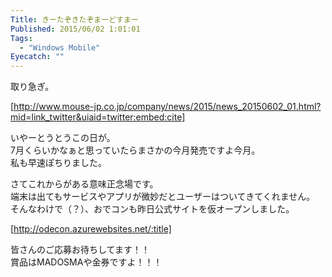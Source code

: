 ```yaml
---
Title: きーたぞきたぞまーどすまー
Published: 2015/06/02 1:01:01
Tags:
  - "Windows Mobile"
Eyecatch: ""
---
```

取り急ぎ。  

[http://www.mouse-jp.co.jp/company/news/2015/news_20150602_01.html?mid=link_twitter&uiaid=twitter:embed:cite]

いやーとうとうこの日が。  
7月くらいかなぁと思っていたらまさかの今月発売ですよ今月。  
私も早速ぽちりました。

<?# Twitter 605394571015553024 /?>

さてこれからがある意味正念場です。  
端末は出てもサービスやアプリが微妙だとユーザーはついてきてくれません。  
そんなわけで（？）、おでコンも昨日公式サイトを仮オープンしました。  

[http://odecon.azurewebsites.net/:title]

皆さんのご応募お待ちしてます！！  
賞品はMADOSMAや金券ですよ！！！